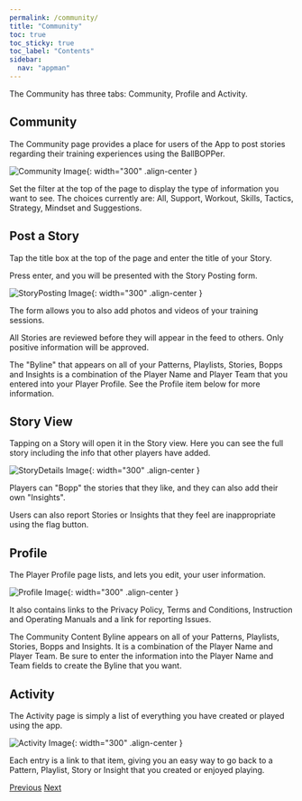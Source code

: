 ```yaml
---
permalink: /community/
title: "Community"
toc: true
toc_sticky: true
toc_label: "Contents"
sidebar:
  nav: "appman"
---
```


The Community has three tabs: Community, Profile and Activity.

## Community

The Community page provides a place for users of the App to post stories regarding their training experiences using the BallBOPPer. 

![Community Image](../assets/images/PlayerCommunity_500.jpg){: width="300" .align-center } 

Set the filter at the top of the page to display the type of information you want to see. The choices currently are: All, Support, Workout, Skills, Tactics, Strategy, Mindset and Suggestions.

## Post a Story

Tap the title box at the top of the page and enter the title of your Story. 

Press enter, and you will be presented with the Story Posting form.

![StoryPosting Image](../assets/images/StoryPosting_500.jpg){: width="300" .align-center }

The form allows you to also add photos and videos of your training sessions.

All Stories are reviewed before they will appear in the feed to others. Only positive information will be approved. 

The "Byline" that appears on all of your Patterns, Playlists, Stories, Bopps and Insights is a combination of the Player Name and Player Team that you entered into your Player Profile. See the Profile item below for more information.

## Story View

Tapping on a Story will open it in the Story view. Here you can see the full story including the info that other players have added.

![StoryDetails Image](../assets/images/StoryDetails_500.jpg){: width="300" .align-center }

Players can "Bopp" the stories that they like, and they can also add their own "Insights". 

Users can also report Stories or Insights that they feel are inappropriate using the flag button.

## Profile

The Player Profile page lists, and lets you edit, your user information. 

![Profile Image](../assets/images/EnzoProfile_500.jpg){: width="300" .align-center } 

It also contains links to the Privacy Policy, Terms and Conditions, Instruction and Operating Manuals and a link for reporting Issues.

The Community Content Byline appears on all of your Patterns, Playlists, Stories, Bopps and Insights. It is a combination of the Player Name and Player Team. Be sure to enter the information into the Player Name and Team fields to create the Byline that you want.

## Activity

The Activity page is simply a list of everything you have created or played using the app. 

![Activity Image](../assets/images/Activity_500.jpg){: width="300" .align-center } 

Each entry is a link to that item, giving you an easy way to go back to a Pattern, Playlist, Story or Insight that you created or enjoyed playing.

  <nav class="pagination">
      <a href="/BallBOPPer/coreController/" class="pagination--pager" title="Core Controller">Previous</a>
      <a href="/BallBOPPer/appmancatalog/" class="pagination--pager" title="Catalog">Next</a> 
  </nav>
